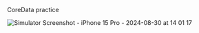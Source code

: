 CoreData practice

![Simulator Screenshot - iPhone 15 Pro - 2024-08-30 at 14 01 17](https://github.com/user-attachments/assets/81079055-3ca8-4896-91a2-a33e5b8ffe42)
